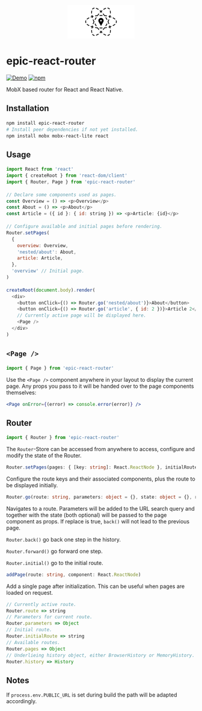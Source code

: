 <p align="center">
  <img src="https://github.com/tobua/epic-react-router/raw/main/logo.png" alt="epic-react-router" width="180">
</p>

# epic-react-router

[![Demo](https://img.shields.io/static/v1?label=epic-react-router&message=Demo&color=brightgreen)](https://epic-react-router.vercel.app)
[![npm](https://img.shields.io/npm/v/epic-react-router)](https://npmjs.com/epic-react-router)

MobX based router for React and React Native.

## Installation

```sh
npm install epic-react-router
# Install peer dependencies if not yet installed.
npm install mobx mobx-react-lite react
```

## Usage

```js
import React from 'react'
import { createRoot } from 'react-dom/client'
import { Router, Page } from 'epic-react-router'

// Declare some components used as pages.
const Overview = () => <p>Overview</p>
const About = () => <p>About</p>
const Article = ({ id }: { id: string }) => <p>Article: {id}</p>

// Configure available and initial pages before rendering.
Router.setPages(
  {
    overview: Overview,
    'nested/about': About,
    article: Article,
  },
  'overview' // Initial page.
)

createRoot(document.body).render(
  <div>
    <button onClick={() => Router.go('nested/about')}>About</button>
    <button onClick={() => Router.go('article', { id: 2 })}>Article 2</button>
    // Currently active page will be displayed here.
    <Page />
  </div>
)
```

## `<Page />`

```js
import { Page } from 'epic-react-router'
```

Use the `<Page />` component anywhere in your layout to display the current page. Any props you pass to it will be handed over to the page components themselves:

```jsx
<Page onError={(error) => console.error(error)} />
```

## Router

```js
import { Router } from 'epic-react-router'
```

The `Router`-Store can be accessed from anywhere to access, configure and modify the state of the Router.

```ts
Router.setPages(pages: { [key: string]: React.ReactNode }, initialRoute: string)
```

Configure the route keys and their associated components, plus the route to be displayed initially.

```ts
Router.go(route: string, parameters: object = {}, state: object = {}, replace = false)
```

Navigates to a route. Parameters will be added to the URL search query and together with the state (both optional) will be passed to the page component as props. If replace is true, `back()` will not lead to the previous page.

`Router.back()` go back one step in the history.

`Router.forward()` go forward one step.

`Router.initial()` go to the initial route.

```ts
addPage(route: string, component: React.ReactNode)
```

Add a single page after initialization. This can be useful when pages are loaded on request.

```ts
// Currently active route.
Router.route => string
// Parameters for current route.
Router.parameters => Object
// Initial route.
Router.initialRoute => string
// Available routes.
Router.pages => Object
// Underlieing history object, either BrowserHistory or MemoryHistory.
Router.history => History
```

## Notes

If `process.env.PUBLIC_URL` is set during build the path will be adapted accordingly.
